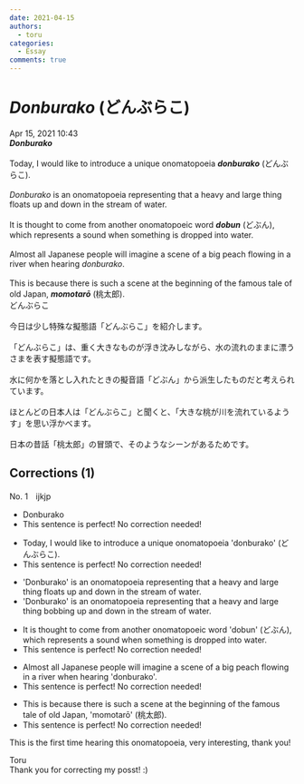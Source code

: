```yaml
---
date: 2021-04-15
authors:
  - toru
categories:
  - Essay
comments: true
---
```


# <strong><em>Donburako</strong></em> (どんぶらこ)
<div class="date">Apr 15, 2021 10:43</div>
<div id="post"><div id="body_show_ori">
<strong><em>Donburako</strong></em><br/><br/>Today, I would like to introduce a unique onomatopoeia <strong><em>donburako</em></strong> (どんぶらこ).<br/><br/><em>Donburako</em> is an onomatopoeia representing that a heavy and large thing floats up and down in the stream of water.<br/><br/>It is thought to come from another onomatopoeic word <strong><em>dobun</em></strong> (どぶん), which represents a sound when something is dropped into water.<br/><br/>Almost all Japanese people will imagine a scene of a big peach flowing in a river when hearing <em>donburako</em>.<br/><br/>This is because there is such a scene at the beginning of the famous tale of old Japan, <strong><em>momotarō</em></strong> (桃太郎).
</div></div>

<!-- more -->

<div id="post_ja"><div id="body_show_mo">
どんぶらこ<br/><br/>今日は少し特殊な擬態語「どんぶらこ」を紹介します。<br/><br/>「どんぶらこ」は、重く大きなものが浮き沈みしながら、水の流れのままに漂うさまを表す擬態語です。<br/><br/>水に何かを落とし入れたときの擬音語「どぶん」から派生したものだと考えられています。<br/><br/>ほとんどの日本人は「どんぶらこ」と聞くと、「大きな桃が川を流れているようす」を思い浮かべます。<br/><br/>日本の昔話「桃太郎」の冒頭で、そのようなシーンがあるためです。
</div></div>

## Corrections (1)
<div id="block"><div class="first_name"> No. 1　<span class="just_name">ijkjp</span></div><div id="block2">
<ul class="correction_field">
<li class="incorrect">Donburako</li>
<li class="corrected perfect">This sentence is perfect! No correction needed!</li>
</ul>
<ul class="correction_field">
<li class="incorrect">Today, I would like to introduce a unique onomatopoeia 'donburako' (どんぶらこ).</li>
<li class="corrected perfect">This sentence is perfect! No correction needed!</li>
</ul>
<ul class="correction_field">
<li class="incorrect">'Donburako' is an onomatopoeia representing that a heavy and large thing floats up and down in the stream of water.</li>
<li class="corrected correct">
'Donburako' is an onomatopoeia representing <span class="sline">that</span> a heavy and large thing <span class="f_red">bobbing</span> up and down in the stream of water.
</li>
</ul>
<ul class="correction_field">
<li class="incorrect">It is thought to come from another onomatopoeic word 'dobun' (どぶん), which represents a sound when something is dropped into water.</li>
<li class="corrected perfect">This sentence is perfect! No correction needed!</li>
</ul>
<ul class="correction_field">
<li class="incorrect">Almost all Japanese people will imagine a scene of a big peach flowing in a river when hearing 'donburako'.</li>
<li class="corrected perfect">This sentence is perfect! No correction needed!</li>
</ul>
<ul class="correction_field">
<li class="incorrect">This is because there is such a scene at the beginning of the famous tale of old Japan, 'momotarō' (桃太郎).</li>
<li class="corrected perfect">This sentence is perfect! No correction needed!</li>
</ul>
<p class="comment_small">
 This is the first time hearing this onomatopoeia, very interesting, thank you!
</p>

</div><div class="name"><span class="just_name">Toru</span><br>
Thank you for correcting my posst! :)
</div>
</div>
